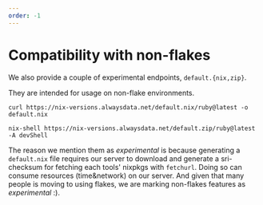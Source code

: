 ```yaml
---
order: -1
---
```


# Compatibility with non-flakes

We also provide a couple of experimental endpoints, `default.{nix,zip}`.

They are intended for usage on non-flake environments.

```shell
curl https://nix-versions.alwaysdata.net/default.nix/ruby@latest -o default.nix

nix-shell https://nix-versions.alwaysdata.net/default.zip/ruby@latest -A devShell
```
The reason we mention them as *experimental* is because generating a `default.nix` file
requires our server to download and generate a sri-checksum for fetching each tools' 
nixpkgs with `fetchurl`. Doing so can consume resources (time&network) on our server.
And given that many people is moving to using flakes, we are marking non-flakes features
as _experimental_ :).


